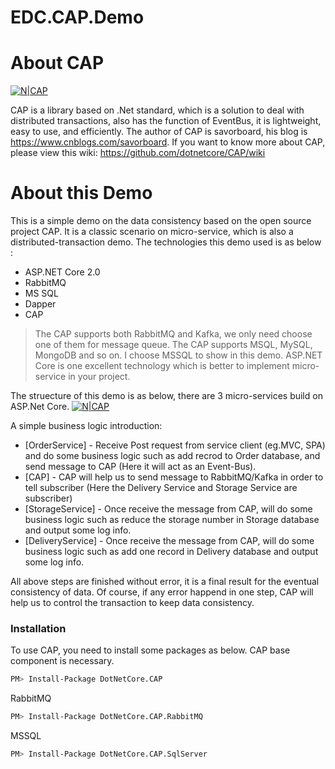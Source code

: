 # EDC.CAP.Demo

# About CAP
[![N|CAP](https://camo.githubusercontent.com/452505edb71d41f2c1bd18907275b76291621e46/687474703a2f2f696d61676573323031352e636e626c6f67732e636f6d2f626c6f672f3235303431372f3230313730372f3235303431372d32303137303730353137353832373132382d313230333239313436392e706e67)](https://github.com/dotnetcore/CAP/)

CAP is a library based on .Net standard, which is a solution to deal with distributed transactions, also has the function of EventBus, it is lightweight, easy to use, and efficiently.
The author of CAP is savorboard, his blog is https://www.cnblogs.com/savorboard.
If you want to know more about CAP, please view this wiki: https://github.com/dotnetcore/CAP/wiki

# About this Demo
This is a simple demo on the data consistency based on the open source project CAP. It is a classic scenario on micro-service, which is also a distributed-transaction demo. The technologies this demo used is as below :

  - ASP.NET Core 2.0
  - RabbitMQ
  - MS SQL
  - Dapper
  - CAP

> The CAP supports both RabbitMQ and Kafka, we only need choose one of them for message queue.
> The CAP supports MSQL, MySQL, MongoDB and so on. I choose MSSQL to show in this demo.
> ASP.NET Core is one excellent technology which is better to implement micro-service in your project.

The struecture of this demo is as below, there are 3 micro-services build on ASP.Net Core.
[![N|CAP](http://images.cnblogs.com/cnblogs_com/edisonchou/1260867/o_CAP%20Demo.png)](https://github.com/dotnetcore/CAP/)

A simple business logic introduction:

* [OrderService] - Receive Post request from service client (eg.MVC, SPA) and do some business logic such as add recrod to Order database, and send message to CAP (Here it will act as an Event-Bus).
* [CAP] - CAP will help us to send message to RabbitMQ/Kafka in order to tell subscriber (Here the Delivery Service and Storage Service are subscriber)
* [StorageService] - Once receive the message from CAP, will do some business logic such as reduce the storage number in Storage database and output some log info.
* [DeliveryService] - Once receive the message from CAP, will do some business logic such as add one record in Delivery database and output some log info.

All above steps are finished without error, it is a final result for the eventual consistency of data. Of course, if any error happend in one step, CAP will help us to control the transaction to keep data consistency.

### Installation

To use CAP, you need to install some packages as below.
CAP base component is necessary.
```sh
PM> Install-Package DotNetCore.CAP
```
RabbitMQ
```sh
PM> Install-Package DotNetCore.CAP.RabbitMQ
```
MSSQL
```sh
PM> Install-Package DotNetCore.CAP.SqlServer
```




